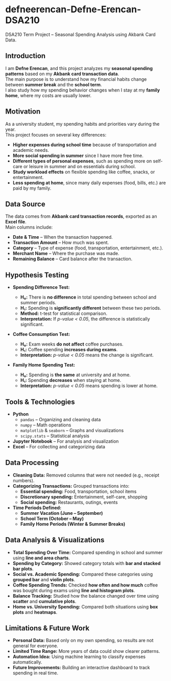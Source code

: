 # defneerencan-Defne-Erencan-DSA210
DSA210 Term Project – Seasonal Spending Analysis using Akbank Card Data.

## Introduction
I am **Defne Erencan**, and this project analyzes my **seasonal spending patterns** based on my **Akbank card transaction data**.  
The main purpose is to understand how my financial habits change between **summer break** and the **school term**.  
I also study how my spending behavior changes when I stay at my **family home**, where my costs are usually lower.

## Motivation
As a university student, my spending habits and priorities vary during the year.  
This project focuses on several key differences:

- **Higher expenses during school time** because of transportation and academic needs.  
- **More social spending in summer** since I have more free time.  
- **Different types of personal expenses**, such as spending more on self-care or leisure in summer and on essentials during school.  
- **Study workload effects** on flexible spending like coffee, snacks, or entertainment.  
- **Less spending at home**, since many daily expenses (food, bills, etc.) are paid by my family.

## Data Source
The data comes from **Akbank card transaction records**, exported as an **Excel file**.  
Main columns include:

- **Date & Time** – When the transaction happened.  
- **Transaction Amount** – How much was spent.  
- **Category** – Type of expense (food, transportation, entertainment, etc.).  
- **Merchant Name** – Where the purchase was made.  
- **Remaining Balance** – Card balance after the transaction.  

## Hypothesis Testing
- **Spending Difference Test:**  
  - **H₀:** There is **no difference** in total spending between school and summer periods.  
  - **H₁:** Spending is **significantly different** between these two periods.  
  - **Method:** t-test for statistical comparison.  
  - **Interpretation:** If *p-value < 0.05*, the difference is statistically significant.

- **Coffee Consumption Test:**  
  - **H₀:** Exam weeks **do not affect** coffee purchases.  
  - **H₁:** Coffee spending **increases during exams**.  
  - **Interpretation:** *p-value < 0.05* means the change is significant.

- **Family Home Spending Test:**  
  - **H₀:** Spending is **the same** at university and at home.  
  - **H₁:** Spending **decreases** when staying at home.  
  - **Interpretation:** *p-value < 0.05* means spending is lower at home.

## Tools & Technologies
- **Python**
  - `pandas` – Organizing and cleaning data  
  - `numpy` – Math operations  
  - `matplotlib` & `seaborn` – Graphs and visualizations  
  - `scipy.stats` – Statistical analysis  
- **Jupyter Notebook** – For analysis and visualization  
- **Excel** – For collecting and categorizing data  

## Data Processing
- **Cleaning Data:** Removed columns that were not needed (e.g., receipt numbers).  
- **Categorizing Transactions:** Grouped transactions into:  
  - **Essential spending:** Food, transportation, school items  
  - **Discretionary spending:** Entertainment, self-care, shopping  
  - **Social spending:** Restaurants, outings, events  
- **Time Periods Defined:**  
  - **Summer Vacation (June – September)**  
  - **School Term (October – May)**  
  - **Family Home Periods (Winter & Summer Breaks)**  

## Data Analysis & Visualizations
- **Total Spending Over Time:** Compared spending in school and summer using **line and area charts**.  
- **Spending by Category:** Showed category totals with **bar and stacked bar plots**.  
- **Social vs. Academic Spending:** Compared these categories using **grouped bar** and **violin plots**.  
- **Coffee Spending Trends:** Checked **how often and how much** coffee was bought during exams using **line and histogram plots**.  
- **Balance Tracking:** Studied how the balance changed over time using **scatter** and **cumulative plots**.  
- **Home vs. University Spending:** Compared both situations using **box plots** and **heatmaps**.  

## Limitations & Future Work
- **Personal Data:** Based only on my own spending, so results are not general for everyone.  
- **Limited Time Range:** More years of data could show clearer patterns.  
- **Automation Idea:** Using machine learning to classify expenses automatically.  
- **Future Improvements:** Building an interactive dashboard to track spending in real time.  
